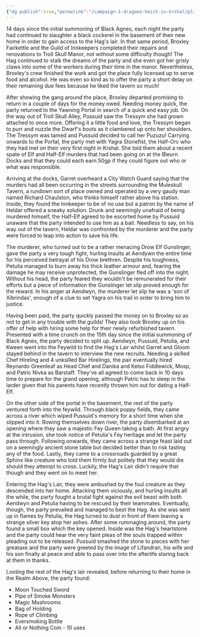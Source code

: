 ```yaml
---
{"dg-publish":true,"permalink":"/campaign-1-dragoon-heist-in-krshal/player-guide/session-4-recap-and-info/"}
---
```


14 days since the initial summoning of Black Agnes, each night the party had continued to slaughter a black cockerel in the basement of their new home in order to gain access to the Hag's lair. In that same period, Broxley Fairkettle and the Guild of Innkeepers completed their repairs and renovations to Troll Skull Manor, not without some difficulty though! The Hag continued to stalk the dreams of the party and she even got her grisly claws into some of the workers during their time in the manor. Nevertheless, Broxley's crew finished the work and got the place fully licensed up to serve food and alcohol. He was even so kind as to offer the party a short delay on their remaining due fees because he liked the tavern so much!

After showing the gang around the place, Broxley departed promising to return in a couple of days for the money owed. Needing money quick, the party returned to the Yawning Portal in search of a quick and easy job. On the way out of Troll Skull Alley, Pussuid saw the Tressym she had grown attached to once more. Offering it a little food and love, the Tressym began to purr and nuzzle the Dwarf's boots as it clambered up onto her shoulders. The Tressym was tamed and Pussuid decided to call her Puzuzu! Carrying onwards to the Portal, the party met with Yagra Stonefist, the Half-Orc who they had met on their very first night in Krshal. She told them about a recent spate of Elf and Half-Elf murders that had been going on at the Bleurn Docks and that they could each earn 50gp if they could figure out who or what was responsible.

Arriving at the docks, Garret overheard a City Watch Guard saying that the murders had all been occurring in the streets surrounding the Muleskull Tavern, a rundown sort of place owned and operated by a very gaudy man named Richard Chaulston, who thinks himself rather above his station. Inside, they found the Innkeeper to be of no use but a patron by the name of Heldar offered a sneaky solution. Drunk and seemingly unafraid of being murdered himself, the Half-Elf agreed to be escorted home by Pussuid unaware that the party intended to use him as a bait. Needless to say, on his way out of the tavern, Heldar was confronted by the murderer and the party were forced to leap into action to save his life. 

The murderer, who turned out to be a rather menacing Drow Elf Gunslinger, gave the party a very tough fight, hurling insults at Aendywn the entire time for his perceived betrayal of his Drow brethren. Despite his toughness, Petulia managed to burn away his thick leather armour and, fearing the damage he may receive unprotected, the Gunslinger fled off into the night. Without his head, the party feared they wouldn't be remunerated for their efforts but a piece of information the Gunslinger let slip proved enough for the reward. In his anger at Aendwyn, the murderer let slip he was a 'son of Xibrindas', enough of a clue to set Yagra on his trail in order to bring him to justice. 

Having been paid, the party quickly passed the money on to Broxley so as not to get in any trouble with the guilds!  They also took Broxley up on his offer of help with hiring some help for their newly refurbished tavern. Presented with a time crunch on the 15th day since the initial summoning of Black Agnes, the party decided to split up. Aendwyn, Pussuid, Petulia, and Kween went into the Feywild to find the Hag's Lair whilst Garret and Gloom stayed behind in the tavern to interview the new recruits. Needing a skilled Chef Hireling and 4 unksilled Bar Hirelings, the pair eventually hired Reynardo Greenleaf as Head Chef and Danika and Kelso Fiddlewick, Mosp, and Patric Nivka as Barstaff. They've all agreed to come back in 10 days time to prepare for the grand opening, although Patric has to sleep in the larder given that his parents have recently thrown him out for dating a Half-Elf.

On the other side of the portal in the basement, the rest of the party ventured forth into the feywild. Through black poppy fields, they came across a river which wiped Pussuid's memory for a short time when she slipped into it. Rowing themselves down river, the party disembarked at an opening where they saw a majestic Fey Queen taking a bath. At first angry at the intrusion, she took notice of Petulia's Fey heritage and let the party pass through. Following onwards, they came across a strange feast laid out on a seemingly ancient stone table but decided better than to risk tasting any of the food. Lastly, they came to a crossroads guarded by a great Sphinx like creature who told them firmly but politely that they would die should they attempt to cross. Luckily, the Hag's Lair didn't require that though and they went on to meet her.

Entering the Hag's Lair, they were ambushed by the foul creature as they descended into her home. Attacking them viciously, and hurling insults all the while, the party fought a brutal fight against the evil beast with both Aendwyn and Petulia having to be rescued by their teammates. Eventually, though, the party prevailed and managed to best the Hag. As she was sent up in flames by Petulia, the Hag turned to dust in front of them leaving a strange silver key atop her ashes. After some rummaging around, the party found a small box which the key opened. Inside was the Hag's heartstone and the party could hear the very faint pleas of the souls trapped within pleading out to be released. Pussuid smashed the stone to pieces with her greataxe and the party were greeted by the image of Lifandran, his wife and his son finally at peace and able to pass over into the afterlife staring back at them in thanks. 

Looting the rest of the Hag's lair revealed, before returning to their home in the Realm Above, the party found:

 - Moon Touched Sword
 - Pipe of  Smoke Monsters
 - Magic Mushrooms
 - Bag of Holding
 - Rope of Climbing
 - Eversmoking Bottle
 - All or Nothing Coin - 10 uses